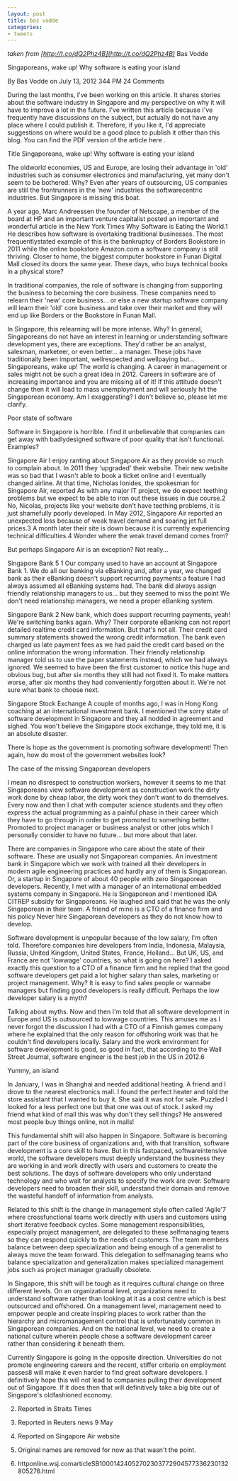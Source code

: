 ```yaml
---
layout: post
title: bas vodde
categories:
- tweets
---
```

*taken from [http://t.co/dQ2Phz4B](http://t.co/dQ2Phz4B)*
Bas Vodde

Singaporeans, wake up! Why software is eating your island

By Bas Vodde on July 13, 2012  344 PM  24 Comments

During the last months, I've been working on this article. It shares stories about the software industry in Singapore and my perspective on why it will have to improve a lot in the future. I've written this article because I've frequently have discussions on the subject, but actually do not have any place where I could publish it. Therefore, if you like it, I'd appreciate suggestions on where would be a good place to publish it other than this blog. You can find the PDF version of the article here .



Title Singaporeans, wake up! Why software is eating your island

The oldworld economies, US and Europe, are losing their advantage in 'old' industries such as consumer electronics and manufacturing, yet many don't seem to be bothered. Why? Even after years of outsourcing, US companies are still the frontrunners in the 'new' industries  the softwarecentric industries. But Singapore is missing this boat.

A year ago, Marc Andreessen  the founder of Netscape, a member of the board at HP and an important venture capitalist  posted an important and wonderful article in the New York Times Why Software is Eating the World.1 He describes how software is overtaking traditional businesses. The most frequentlystated example of this is the bankruptcy of Borders Bookstore in 2011 while the online bookstore Amazon.com  a software company  is still thriving. Closer to home, the biggest computer bookstore in Funan Digital Mall closed its doors the same year. These days, who buys technical books in a physical store?

In traditional companies, the role of software is changing from supporting the business to becoming the core business. These companies need to relearn their 'new' core business... or else a new startup software company will learn their 'old' core business and take over their market and they will end up like Borders or the Bookstore in Funan Mall.

In Singapore, this relearning will be more intense. Why? In general, Singaporeans do not have an interest in learning or understanding software development yes, there are exceptions. They'd rather be an analyst, salesman, marketeer, or even better... a manager. These jobs have traditionally been important, wellrespected and wellpaying but... Singaporeans, wake up! The world is changing. A career in management or sales might not be such a great idea in 2012. Careers in software are of increasing importance and you are missing all of it! If this attitude doesn't change then it will lead to mass unemployment and will seriously hit the Singaporean economy. Am I exaggerating? I don't believe so, please let me clarify.

Poor state of software

Software in Singapore is horrible. I find it unbelievable that companies can get away with badlydesigned software of poor quality that isn't functional. Examples?

Singapore Air  I enjoy ranting about Singapore Air as they provide so much to complain about. In 2011 they 'upgraded' their website. Their new website was so bad that I wasn't able to book a ticket online and I eventually changed airline. At that time, Nicholas Ionides, the spokesman for Singapore Air, reported As with any major IT project, we do expect teething problems but we expect to be able to iron out these issues in due course.2 No, Nicolas, projects like your website don't have teething problems, it is just shamefully poorly developed. In May 2012, Singapore Air reported an unexpected loss because of weak travel demand and soaring jet full prices.3 A month later their site is down because it is currently experiencing technical difficulties.4 Wonder where the weak travel demand comes from?

But perhaps Singapore Air is an exception? Not really...

Singapore Bank 5 1  Our company used to have an account at Singapore Bank 1. We do all our banking via eBanking and, after a year, we changed bank as their eBanking doesn't support recurring payments  a feature I had always assumed all eBanking systems had. The bank did always assign friendly relationship managers to us... but they seemed to miss the point We don't need relationship managers, we need a proper eBanking system.

Singapore Bank 2  New bank, which does support recurring payments, yeah! We're switching banks again. Why? Their corporate eBanking can not report detailed realtime credit card information. But that's not all. Their credit card summary statements showed the wrong credit information. The bank even charged us late payment fees as we had paid the credit card based on the online information  the wrong information. Their friendly relationship manager told us to use the paper statements instead, which we had always ignored. We seemed to have been the first customer to notice this huge and obvious bug, but after six months they still had not fixed it. To make matters worse, after six months they had conveniently forgotten about it. We're not sure what bank to choose next.

Singapore Stock Exchange  A couple of months ago, I was in Hong Kong coaching at an international investment bank. I mentioned the sorry state of software development in Singapore and they all nodded in agreement and sighed. You won't believe the Singapore stock exchange, they told me, it is an absolute disaster.

There is hope as the government is promoting software development! Then again, how do most of the government websites look?

The case of the missing Singaporean developers

I mean no disrespect to construction workers, however it seems to me that Singaporeans view software development as construction work  the dirty work done by cheap labor, the dirty work they don't want to do themselves. Every now and then I chat with computer science students and they often express the actual programming as a painful phase in their career which they have to go through in order to get promoted to something better. Promoted to project manager or business analyst  or other jobs which I personally consider to have no future... but more about that later.

There are companies in Singapore who care about the state of their software. These are usually not Singaporean companies. An investment bank in Singapore which we work with trained all their developers in modern agile engineering practices and hardly any of them is Singaporean. Or, a startup in Singapore of about 40 people with zero Singaporean developers. Recently, I met with a manager of an international embedded systems company in Singapore. He is Singaporean and I mentioned IDA CITREP subsidy for Singaporeans. He laughed and said that he was the only Singaporean in their team. A friend of mine is a CTO of a finance firm and his policy Never hire Singaporean developers as they do not know how to develop.

Software development is unpopular because of the low salary, I'm often told. Therefore companies hire developers from India, Indonesia, Malaysia, Russia, United Kingdom, United States, France, Holland... But UK, US, and France are not 'lowwage' countries, so what is going on here? I asked exactly this question to a CTO of a finance firm and he replied that the good software developers get paid a lot higher salary than sales, marketing or project management. Why? It is easy to find sales people or wannabe managers but finding good developers is really difficult. Perhaps the low developer salary is a myth?

Talking about myths. Now and then I'm told that all software development in Europe and US is outsourced to lowwage countries. This amuses me as I never forgot the discussion I had with a CTO of a Finnish games company where he explained that the only reason for offshoring work was that he couldn't find developers locally. Salary and the work environment for software development is good, so good in fact, that according to the Wall Street Journal, software engineer is the best job in the US in 2012.6

Yummy, an island

In January, I was in Shanghai and needed additional heating. A friend and I drove to the nearest electronics mall. I found the perfect heater and told the store assistant that I wanted to buy it. She said it was not for sale. Puzzled I looked for a less perfect one but that one was out of stock. I asked my friend what kind of mall this was  why don't they sell things? He answered most people buy things online, not in malls!

This fundamental shift will also happen in Singapore. Software is becoming part of the core business of organizations and, with that transition, software development is a core skill to have. But in this fastpaced, softwareintensive world, the software developers must deeply understand the business they are working in and work directly with users and customers to create the best solutions. The days of software developers who only understand technology and who wait for analysts to specify the work are over. Software developers need to broaden their skill, understand their domain and remove the wasteful handoff of information from analysts.

Related to this shift is the change in management style often called 'Agile'7 where crossfunctional teams work directly with users and customers using short iterative feedback cycles. Some management responsibilities, especially project management, are delegated to these selfmanaging teams so they can respond quickly to the needs of customers. The team members balance between deep specialization and being enough of a generalist to always move the team forward. This delegation to selfmanaging teams who balance specialization and generalization makes specialized management jobs such as project manager gradually obsolete.

In Singapore, this shift will be tough as it requires cultural change on three different levels. On an organizational level, organizations need to understand software rather than looking at it as a cost centre which is best outsourced and offshored. On a management level, management need to empower people and create inspiring places to work rather than the hierarchy and micromanagement control that is unfortunately common in Singaporean companies. And on the national level, we need to create a national culture wherein people chose a software development career rather than considering it beneath them.

Currently Singapore is going in the opposite direction. Universities do not promote engineering careers and the recent, stiffer criteria on employment passes8 will make it even harder to find great software developers. I definitively hope this will not lead to companies pulling their development out of Singapore. If it does then that will definitively take a big bite out of Singapore's oldfashioned economy.



2. Reported in Straits Times

3. Reported in Reuters news 9 May

4. Reported on Singapore Air website

5. Original names are removed for now as that wasn't the point.

6. httponline.wsj.comarticleSB10001424052702303772904577336230132805276.html

